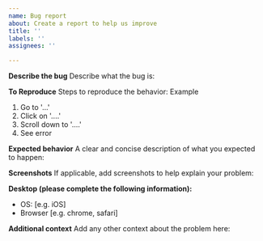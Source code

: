 ```yaml
---
name: Bug report
about: Create a report to help us improve
title: ''
labels: ''
assignees: ''

---
```


**Describe the bug**
Describe what the bug is:

**To Reproduce**
Steps to reproduce the behavior:
Example
1. Go to '...'
2. Click on '....'
3. Scroll down to '....'
4. See error

**Expected behavior**
A clear and concise description of what you expected to happen:

**Screenshots**
If applicable, add screenshots to help explain your problem:

**Desktop (please complete the following information):**
 - OS: [e.g. iOS]
 - Browser [e.g. chrome, safari]

**Additional context**
Add any other context about the problem here:
